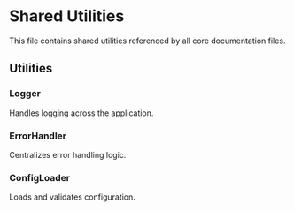 # Shared Utilities

This file contains shared utilities referenced by all core documentation files.

## Utilities

### Logger

Handles logging across the application.

### ErrorHandler

Centralizes error handling logic.

### ConfigLoader

Loads and validates configuration.

